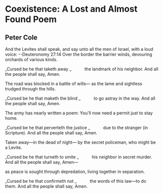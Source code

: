 # Coexistence: A Lost and Almost Found Poem
## Peter Cole
And the Levites shall speak, and say
unto all the men of Israel, with a loud voice:
--Deuteronomy 27:14
Over the border the barrier winds,
devouring orchards of various kinds.

_Cursed be he that taketh away
_
          the landmark of his neighbor.
And all the people shall say, Amen.

The road was blocked in a battle of wills—
as the lame and sightless trudged through the hills.

_Cursed be he that maketh the blind
_
          to go astray in the way.
And all the people shall say, Amen.

The army has nearly written a poem:
You'll now need a permit just to stay home.

_Cursed be he that perverteth the justice
_
          due to the stranger (in Scripture).
And all the people shall say, Amen.

Taken away—in the dead of night—
by the secret policeman, who might be a Levite.

_Cursed be he that turneth to smite
_
          his neighbor in secret murder.
And all the people shall say, Amen—

as peace is sought through depredation,
living together in separation.

_Cursed be he that confirmeth not
_
          the words of this law—to do them.
And all the people shall say, Amen.